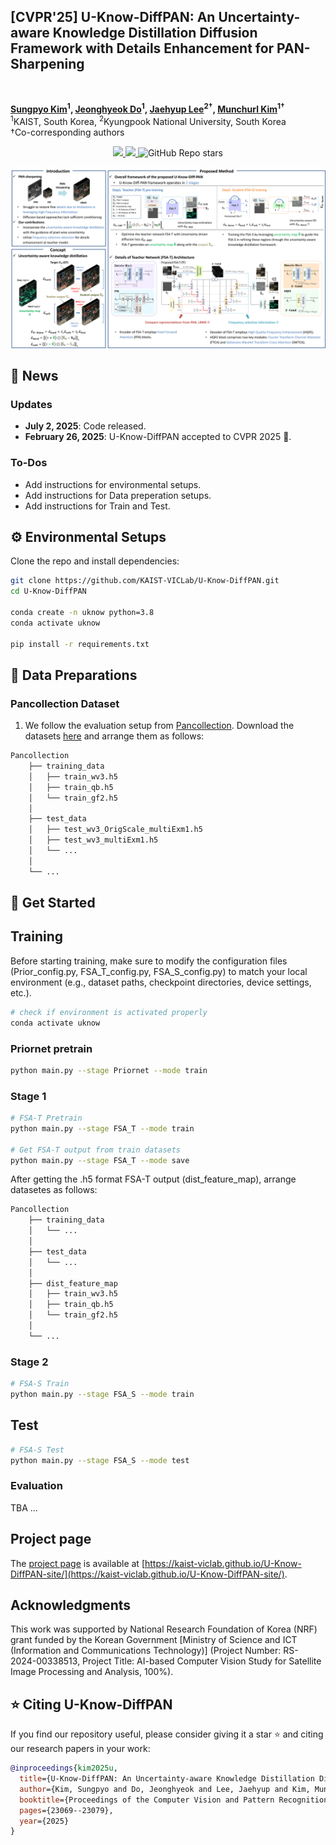 <div><h2>[CVPR'25] U-Know-DiffPAN: An Uncertainty-aware Knowledge Distillation Diffusion
Framework with Details Enhancement for PAN-Sharpening </h2></div>
<br>

**[Sungpyo Kim](https://www.viclab.kaist.ac.kr/)<sup>1</sup>, [Jeonghyeok Do](https://sites.google.com/view/jeonghyeokdo)<sup>1</sup>, [Jaehyup Lee](https://sites.google.com/view/knuairlab/)<sup>2†</sup>, [Munchurl Kim](https://www.viclab.kaist.ac.kr/)<sup>1†</sup>** 
<br>
<sup>1</sup>KAIST, South Korea, <sup>2</sup>Kyungpook National University, South Korea
<br>
†Co-corresponding authors
<p align="center">
        <a href="https://kaist-viclab.github.io/U-Know-DiffPAN-site/" target='_blank'>
        <img src="https://img.shields.io/badge/🐳-Project%20Page-blue">
        </a>
        <a href="https://openaccess.thecvf.com/content/CVPR2025/papers/Kim_U-Know-DiffPAN_An_Uncertainty-aware_Knowledge_Distillation_Diffusion_Framework_with_Details_Enhancement_CVPR_2025_paper.pdf" target='_blank'>
        <img src="https://img.shields.io/badge/2025-CVPR Paper-brightgreen">
        <!-- </a>
        <a href="https://arxiv.org/abs/2412.09982" target='_blank'>
        <img src="https://img.shields.io/badge/arXiv-2312.13528-b31b1b.svg"> -->
        </a>
        <img alt="GitHub Repo stars" src="https://img.shields.io/github/stars/KAIST-VICLab/U-Know-DiffPAN">
</p>

<p align="center" width="100%">
    <!-- <img src="https://github.com/KAIST-VICLab/SplineGS/blob/main/assets/architecture.png?raw=tru">  -->
    <img src="https://github.com/KAIST-VICLab/U-Know-DiffPAN/blob/main/assets/U-KnowDiffPAN_figure.png?raw=tru"> 
</p>

## 📣 News
### Updates
- **July 2, 2025**: Code released.
- **February 26, 2025**: U-Know-DiffPAN accepted to CVPR 2025 🎉.
<!-- - **December 13, 2024**: Paper uploaded to arXiv. Check out the manuscript [here](https://arxiv.org/abs/2412.09982).(https://arxiv.org/abs/2412.09982). -->
### To-Dos
- Add instructions for environmental setups.
- Add instructions for Data preperation setups.
- Add instructions for Train and Test.

## ⚙️ Environmental Setups
Clone the repo and install dependencies:
```sh
git clone https://github.com/KAIST-VICLab/U-Know-DiffPAN.git
cd U-Know-DiffPAN

conda create -n uknow python=3.8
conda activate uknow

pip install -r requirements.txt
```

## 📁 Data Preparations
### Pancollection Dataset
1. We follow the evaluation setup from [Pancollection](https://github.com/liangjiandeng/PanCollection). Download the datasets [here](https://github.com/liangjiandeng/PanCollection) and arrange them as follows:
```bash
Pancollection
    ├── training_data
    │   ├── train_wv3.h5
    │   ├── train_qb.h5
    │   └── train_gf2.h5
    │
    ├── test_data
    │   ├── test_wv3_OrigScale_multiExm1.h5
    │   ├── test_wv3_multiExm1.h5
    │   └── ...
    │
    └── ...
```

## 🚀 Get Started
## Training
Before starting training, make sure to modify the configuration files (Prior_config.py, FSA_T_config.py, FSA_S_config.py) to match your local environment (e.g., dataset paths, checkpoint directories, device settings, etc.).
```sh
# check if environment is activated properly
conda activate uknow
```
### Priornet pretrain
```sh
python main.py --stage Priornet --mode train
```
### Stage 1
```sh
# FSA-T Pretrain
python main.py --stage FSA_T --mode train

# Get FSA-T output from train datasets  
python main.py --stage FSA_T --mode save
```

After getting the .h5 format FSA-T output (dist_feature_map), arrange datasetes as follows:
```bash
Pancollection
    ├── training_data
    │   └── ...
    │
    ├── test_data
    │   └── ...
    │
    ├── dist_feature_map
    │   ├── train_wv3.h5
    │   ├── train_qb.h5
    │   └── train_gf2.h5
    │
    └── ...
```

### Stage 2
```sh
# FSA-S Train
python main.py --stage FSA_S --mode train
```
##  Test
```sh
# FSA-S Test
python main.py --stage FSA_S --mode test
```
<!-- #### Metrics Evaluation
```sh
python eval_nvidia.py -s data/nvidia_rodynrf/${SCENE}/ --expname "${EXP_NAME}" --configs arguments/nvidia_rodynrf/${SCENE}.py --checkpoint output/${EXP_NAME}/point_cloud/fine_best
``` -->
<!-- #### Training
T.B.D -->
### Evaluation
TBA ...

## Project page
The [project page](https://kaist-viclab.github.io/U-Know-DiffPAN-site/) is available at [https://kaist-viclab.github.io/U-Know-DiffPAN-site/](https://kaist-viclab.github.io/U-Know-DiffPAN-site/).

## Acknowledgments
This work was supported by National Research Foundation of Korea (NRF) grant funded by the Korean Government
[Ministry of Science and ICT (Information and Communications Technology)] (Project Number: RS- 2024-00338513, Project Title: AI-based Computer Vision Study for Satellite Image Processing and Analysis, 100%).

## ⭐ Citing U-Know-DiffPAN

If you find our repository useful, please consider giving it a star ⭐ and citing our research papers in your work:
```bibtex
@inproceedings{kim2025u,
  title={U-Know-DiffPAN: An Uncertainty-aware Knowledge Distillation Diffusion Framework with Details Enhancement for PAN-Sharpening},
  author={Kim, Sungpyo and Do, Jeonghyeok and Lee, Jaehyup and Kim, Munchurl},
  booktitle={Proceedings of the Computer Vision and Pattern Recognition Conference},
  pages={23069--23079},
  year={2025}
}
```

